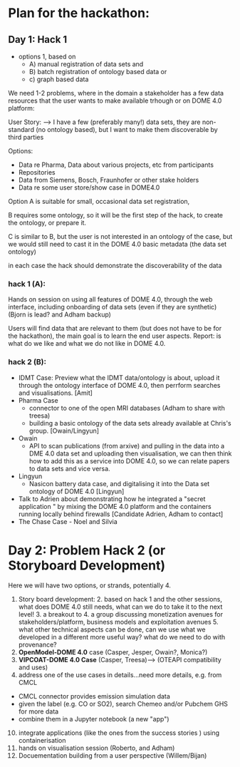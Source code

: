 # Plan for the hackathon: 

## Day 1: Hack 1

- options 1, based on 
  - A) manual registration of data sets and 
  - B) batch registration of ontology based data or 
  - c) graph based data 



We need 1-2 problems, where in the domain a stakeholder has a few data resources that the user wants to make available trhough or on DOME 4.0 platform: 

User Story: --> I have a few (preferably many!) data sets, they are non-standard (no ontology based), but I want to make them discoverable by third parties 

Options: 
 - Data re Pharma, Data about various projects, etc from participants
 - Repositories
 - Data from Siemens, Bosch, Fraunhofer or other stake holders 
 - Data re some user store/show case in DOME4.0 

Option A is suitable for small, occasional data set registration, 

B requires some ontology, so it will be the first step of the hack, to create the ontology, or prepare it. 

C is similar to B, but the user is not interested in an ontology of the case, but we would still need to cast it in the 
DOME 4.0 basic metadata (the data set ontology)

in each case the hack should demonstrate the discoverability of the data 

### hack 1 (A): 
Hands on session on using all features of DOME 4.0, through the web interface, including onboarding of data sets (even if they are synthetic) (Bjorn is lead? and Adham backup)

Users will find data that are relevant to them (but does not have to be for the hackathon), the main goal is to learn the end user aspects. Report: is what do we like and what we do not like in DOME 4.0. 
  
### hack 2 (B):
- IDMT Case: Preview what the IDMT data/ontology is about, upload it through the ontology interface of DOME 4.0, then perrform searches and visualisations. [Amit]
- Pharma Case
  - connector to one of the open MRI databases (Adham to share with treesa)
  - building a basic ontology of the data sets already available at Chris's group. [Owain/Lingyun]   
- Owain
  - API to scan publications (from arxive) and pulling in the data into a DME 4.0 data set and uploading then visualisation, we can then think how to add this as a service into DOME 4.0, so we can relate papers to data sets and vice versa.    
- Lingyun
  - Nasicon battery data case, and digitalising it into the Data set ontology of DOME 4.0 [Lingyun]
- Talk to Adrien about demonstrating how he integrated a "secret application " by mixing the DOME 4.0 platform and the containers running locally behind firewalls [Candidate Adrien, Adham to contact]
- The Chase Case - Noel and Silvia

# Day 2: Problem Hack 2 (or Storyboard Development)
Here we will have two options, or strands, potentially 4. 
1. Story board development:
   2. based on hack 1 and the other sessions, what does DOME 4.0 still needs, what can we do to take it to the next level!
   3. a breakout to 
      4. a group discussing monetization avenues for stakeholders/platform, business models and exploitation avenues
      5. what other technical aspects can be done, can we use what we developed in a different more useful way? what do we need to do with provenance?
6. **OpenModel-DOME 4.0** case (Casper, Jesper, Owain?, Monica?)
7. **VIPCOAT-DOME 4.0 Case** (Casper, Treesa)--> (OTEAPI compatibility and uses)
8. address one of the use cases in details...need more details, e.g. from CMCL
  * CMCL connector provides emission simulation data
  * given the label (e.g. CO or SO2), search Chemeo and/or Pubchem GHS for more data
  * combine them in a Jupyter notebook (a new "app")
10. integrate applications (like the ones from the success stories ) using containerisation 
11. hands on visualisation session (Roberto, and Adham)
12. Docuementation building from a user perspective (Willem/Bijan)
